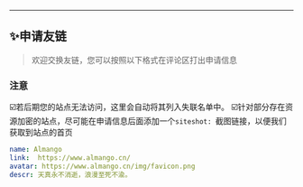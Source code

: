 <hr>

## ✨申请友链

>欢迎交换友链，您可以按照以下格式在评论区打出申请信息

<!-- > <p style="color:red">⚠️由于域名原因，评论区暂时关闭，若想交换友联可邮箱联系我：hh1830314643@163.com</p> -->


### 注意
☑️若后期您的站点无法访问，这里会自动将其列入失联名单中。
☑️针对部分存在资源加密的站点，尽可能在申请信息后面添加一个`siteshot: `截图链接，以便我们获取到站点的首页

```yml
name: Almango
link:  https://www.almango.cn/
avatar: https://www.almango.cn/img/favicon.png
descr: 天真永不消逝，浪漫至死不渝。
```



